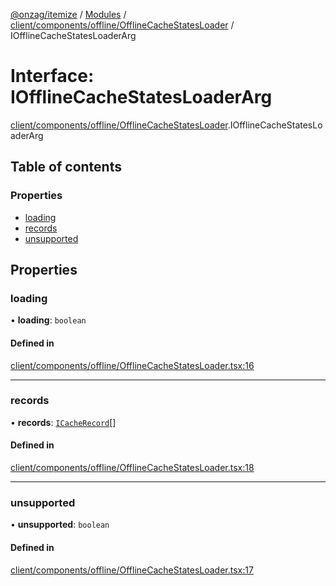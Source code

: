 [@onzag/itemize](../README.md) / [Modules](../modules.md) / [client/components/offline/OfflineCacheStatesLoader](../modules/client_components_offline_OfflineCacheStatesLoader.md) / IOfflineCacheStatesLoaderArg

# Interface: IOfflineCacheStatesLoaderArg

[client/components/offline/OfflineCacheStatesLoader](../modules/client_components_offline_OfflineCacheStatesLoader.md).IOfflineCacheStatesLoaderArg

## Table of contents

### Properties

- [loading](client_components_offline_OfflineCacheStatesLoader.IOfflineCacheStatesLoaderArg.md#loading)
- [records](client_components_offline_OfflineCacheStatesLoader.IOfflineCacheStatesLoaderArg.md#records)
- [unsupported](client_components_offline_OfflineCacheStatesLoader.IOfflineCacheStatesLoaderArg.md#unsupported)

## Properties

### loading

• **loading**: `boolean`

#### Defined in

[client/components/offline/OfflineCacheStatesLoader.tsx:16](https://github.com/onzag/itemize/blob/a24376ed/client/components/offline/OfflineCacheStatesLoader.tsx#L16)

___

### records

• **records**: [`ICacheRecord`](client_components_offline_OfflineCacheStatesLoader.ICacheRecord.md)[]

#### Defined in

[client/components/offline/OfflineCacheStatesLoader.tsx:18](https://github.com/onzag/itemize/blob/a24376ed/client/components/offline/OfflineCacheStatesLoader.tsx#L18)

___

### unsupported

• **unsupported**: `boolean`

#### Defined in

[client/components/offline/OfflineCacheStatesLoader.tsx:17](https://github.com/onzag/itemize/blob/a24376ed/client/components/offline/OfflineCacheStatesLoader.tsx#L17)
